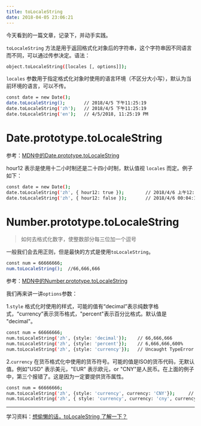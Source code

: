 ```yaml
---
title: toLocaleString
date: 2018-04-05 23:06:21
---
```


今天看到的一篇文章，记录下，并动手实践。

`toLocaleString` 方法是用于返回格式化对象后的字符串，这个字符串因不同语言而不同，可以通过传参决定。语法：
```bash
object.toLocaleString([locales [, options]]);
```

`locales` 参数用于指定格式化对象时使用的语言环境（不区分大小写），默认为当前环境的语言，可以不传。
```bash
const date = new Date();
date.toLocaleString();       // 2018/4/5 下午11:25:19
date.toLocaleString('zh');   // 2018/4/5 下午11:25:19
date.toLocaleString('en');   // 4/5/2018, 11:25:19 PM   
```

# Date.prototype.toLocaleString

参考：[MDN中的Date.prototype.toLocaleString](https://developer.mozilla.org/zh-CN/docs/Web/JavaScript/Reference/Global_Objects/Date/toLocaleString)

hour12 表示是使用十二小时制还是二十四小时制，默认值视 `locales` 而定。例子如下：
```bash
const date = new Date();
date.toLocaleString('zh', { hour12: true });        // 2018/4/6 上午12:04:18
date.toLocaleString('zh', { hour12: false });       // 2018/4/6 00:04:18
```

# Number.prototype.toLocaleString

> 如何去格式化数字，使整数部分每三位加一个逗号

一般我们会去用正则，但是最快的方式是使用`toLocaleString`。
```bash
const num = 66666666;
num.toLocaleString();  //66,666,666 
```

参考：[MDN中的Number.prototype.toLocaleString](https://developer.mozilla.org/zh-CN/docs/Web/JavaScript/Reference/Global_Objects/Number/toLocaleString)

我们再来讲一讲`options`参数：

1.`style`
格式化时使用的样式，可能的值有“decimal”表示纯数字格式，“currency”表示货币格式，"percent"表示百分比格式。默认值是 "decimal"。

```bash
const num = 66666666;
num.toLocaleString('zh', {style: 'decimal'});    // 66,666,666
num.toLocaleString('zh', {style: 'percent'});    // 6,666,666,600%
num.toLocaleString('zh', {style: 'currency'});   // Uncaught TypeError: Currency code is required with currency style.
```

2.`currency`
在货币格式化中使用的货币符号。可能的值是ISO的货币代码，无默认值。例如"USD" 表示美元，"EUR" 表示欧元，or "CNY"是人民币。在上面的例子中，第三个报错了。这是因为一定要提供货币属性。
```bash
const num = 66666666;
num.toLocaleString('zh', {style: 'currency', currency: 'CNY'});     // ￥66,666,666.00
num.toLocaleString('zh', { style: 'currency', currency: 'cny', currencyDisplay: 'name' });   // 66,666,666.00人民币
```

---

学习资料：[想偷懒的话，toLocaleString 了解一下？](https://juejin.im/post/5ac472016fb9a028c22afa9d?utm_source=gold_browser_extension)